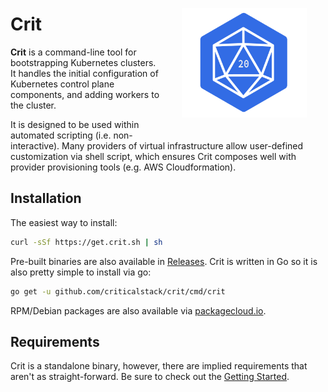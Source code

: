<div style="float: right; position: relative; display: inline; margin: 30px;"><img src="images/crit-md.png" width=200></div>

# Crit

**Crit** is a command-line tool for bootstrapping Kubernetes clusters. It handles the initial configuration of Kubernetes control plane components, and adding workers to the cluster.

It is designed to be used within automated scripting (i.e. non-interactive). Many providers of virtual infrastructure allow user-defined customization via shell script, which ensures Crit composes well with provider provisioning tools (e.g. AWS Cloudformation).


## Installation

The easiest way to install:

```sh
curl -sSf https://get.crit.sh | sh
```

Pre-built binaries are also available in [Releases](https://github.com/criticalstack/crit/releases/latest). Crit is written in Go so it is also pretty simple to install via go:

```sh
go get -u github.com/criticalstack/crit/cmd/crit
```

RPM/Debian packages are also available via [packagecloud.io](https://packagecloud.io/criticalstack/public).

## Requirements

Crit is a standalone binary, however, there are implied requirements that aren't as straight-forward. Be sure to check out the [Getting Started](getting-started.md).
